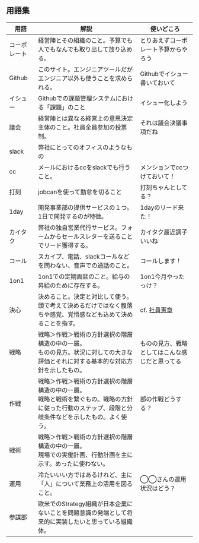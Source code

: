 ## 用語集

| 用語 | 解説 | 使いどころ |
| --- | --- | --- |
| コーポレート | 経営陣とその組織のこと。予算でも人でもなんでも取り出して放り込める。 | とりあえずコーポレート予算からやろう |
| Github | このサイト。エンジニアツールだがエンジニア以外も使うことを求められる。 | Githubでイシュー書いておいて |
| イシュー | Githubでの課題管理システムにおける「課題」のこと | イシュー化しよう |
| 議会 | 経営陣とは異なる経営上の意思決定主体のこと。社員全員参加の投票制。 | それは議会決議事項だね |
| slack | 弊社にとってのオフィスのようなもの | |
| cc | メールにおけるccをslackでも行うこと。 | メンションでccつけておいて！ |
| 打刻 | jobcanを使って勤怠を切ること | 打刻ちゃんとしてる？ |
| 1day | 開発事業部の提供サービスの１つ。1日で開発するのが特徴。 | 1dayのリード来た！ |
| カイタク | 弊社の独自営業代行サービス。フォームからセールスレターを送ることでリード獲得する。 | カイタク最近調子いいね |
| コール | スカイプ、電話、slackコールなどを問わない、音声での通話のこと。 | コールします！ |
| 1on1 | 1on1での定期面談のこと。給与の昇給のために存在する。 | 1on1今月やったっけ？ |
| 決心 | 決めること。決定と対比して使う。<br />頭で考えて決めるだけではなく腹落ちや感覚、覚悟感なども込めて決めることを指す。 | cf. [社員憲章](https://github.com/imejin-dev/constitution/blob/master/bill_of_rights.md) |
| 戦略 | 戦略＞作戦＞戦術の方針選択の階層構造の中の一層。<br />ものの見方。状況に対しての大きな評価とそれに対する基本的な対応方針を示したもの。 | ものの見方、戦略としてはこんな感じだと思ってる |
| 作戦 | 戦略＞作戦＞戦術の方針選択の階層構造の中の一層。<br />戦略と戦術を繋ぐもの。戦略の方針に従った行動のステップ、段階と分岐条件などを示したもの。よく使う。 | 部の作戦どうする？ |
| 戦術 | 戦略＞作戦＞戦術の方針選択の階層構造の中の一層。<br />現場での実働計画、行動計画を主に示す。めったに使わない。 | |
| 運用 | 冷たいいい方ではあるけれど、主に「人」について業務上の活用を図ること。 | ◯◯さんの運用状況はどう？ |
| 参謀部 | 欧米でのStrategy組織が日本企業にないことを問題意識の発端として将来的に実装したいと思っている組織体。 | |
